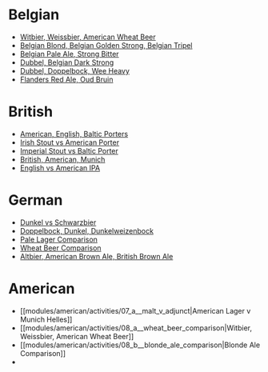 # Belgian
* [Witbier, Weissbier, American Wheat Beer](obsidian://open?vault=cicerone&file=modules%2Fbelgian%2Factivities%2F08_b__wheat_beer_comparison)
* [Belgian Blond, Belgian Golden Strong, Belgian Tripel](obsidian://open?vault=cicerone&file=modules%2Fbelgian%2Factivities%2F10_a__strong_belgian)
* [Belgian Pale Ale, Strong Bitter](obsidian://open?vault=cicerone&file=modules%2Fbelgian%2Factivities%2F10_b__belgian_pale_strong_bitter)
* [Dubbel, Belgian Dark Strong](obsidian://open?vault=cicerone&file=modules%2Fbelgian%2Factivities%2F11_a__dubbel_v_dark_strong)
* [Dubbel, Doppelbock, Wee Heavy](obsidian://open?vault=cicerone&file=modules%2Fbelgian%2Factivities%2F11_b__dubbel_doppel_wee_heavy)
* [Flanders Red Ale, Oud Bruin](obsidian://open?vault=cicerone&file=modules%2Fbelgian%2Factivities%2F13_a__flanders_ales)

# British
* [American, English, Baltic Porters](obsidian://open?vault=cicerone&file=modules%2Fbritish_and_irish%2Factivities%2F08_b__porter_comparison)
* [Irish Stout vs American Porter](obsidian://open?vault=cicerone&file=modules%2Fbritish_and_irish%2Factivities%2F09_b__irish_stout_v_american_porter)
* [Imperial Stout vs Baltic Porter](obsidian://open?vault=cicerone&file=modules%2Fbritish_and_irish%2Factivities%2F09_c__imperial_stout_v_baltic_porter)
* [British, American, Munich](obsidian://open?vault=cicerone&file=modules%2Fbritish_and_irish%2Factivities%2F10_a__brown_ale)
* [English vs American IPA](obsidian://open?vault=cicerone&file=modules%2Fbritish_and_irish%2Factivities%2F11_a__english_v_american_ipa)

# German
- [Dunkel vs Schwarzbier](obsidian://open?vault=cicerone&file=modules%2Fgerman_and_czech%2Factivities%2F10_a__dunkel_vs_schwarzbier)
- [Doppelbock, Dunkel, Dunkelweizenbock](obsidian://open?vault=cicerone&file=modules%2Fgerman_and_czech%2Factivities%2F12_b__dark_beer_comparison)
- [Pale Lager Comparison](obsidian://open?vault=cicerone&file=modules%2Fgerman_and_czech%2Factivities%2F13_a__pale_lager_comparison)
- [Wheat Beer Comparison](obsidian://open?vault=cicerone&file=modules%2Fgerman_and_czech%2Factivities%2F14_c__wheat_beer_comparison)
- [Altbier, American Brown Ale, British Brown Ale](obsidian://open?vault=cicerone&file=modules%2Fgerman_and_czech%2Factivities%2F15_c__german_american_ale_comparison)


# American
- [[modules/american/activities/07_a__malt_v_adjunct|American Lager v Munich Helles]]
- [[modules/american/activities/08_a__wheat_beer_comparison|Witbier, Weissbier, American Wheat Beer]]
- [[modules/american/activities/08_b__blonde_ale_comparison|Blonde Ale Comparison]]
- 